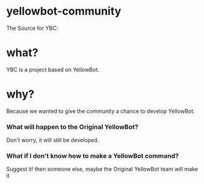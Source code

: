 # yellowbot-community
The Source for YBC:

# what?
YBC is a project based on YellowBot.
# why?
Because we wanted to give the community a chance to develop YellowBot.
### What will happen to the Original YellowBot?
Don't worry, it will still be developed.
### What if I don't know how to make a YellowBot command?
Suggest it! then someone else, maybe the Original YellowBot team will make it
